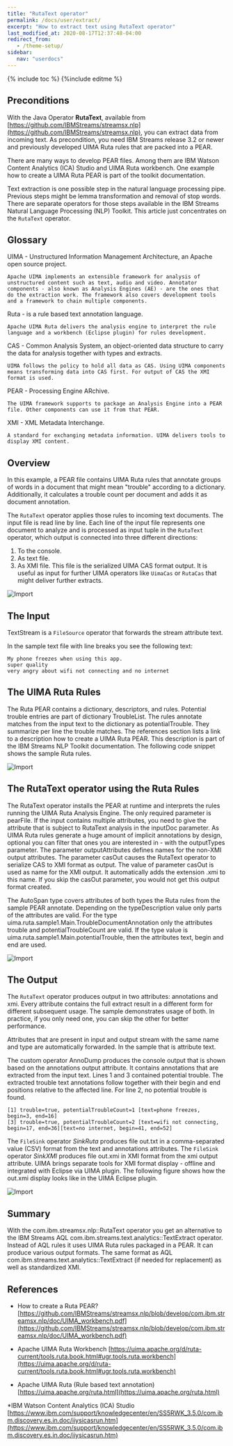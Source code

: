 ```yaml
---
title: "RutaText operator"
permalink: /docs/user/extract/
excerpt: "How to extract text using RutaText operator"
last_modified_at: 2020-08-17T12:37:48-04:00
redirect_from:
   - /theme-setup/
sidebar:
   nav: "userdocs"
---
```

{% include toc %}
{%include editme %}


## Preconditions

With the Java Operator **RutaText**, available from [https://github.com/IBMStreams/streamsx.nlp](https://github.com/IBMStreams/streamsx.nlp), you can extract data from incoming text. As precondition, you need IBM Streams release 3.2 or newer and previously developed UIMA Ruta rules that are packed into a PEAR.

There are many ways to develop PEAR files. Among them are IBM Watson Content Analytics (ICA) Studio and UIMA Ruta workbench.
One example how to create a UIMA Ruta PEAR is part of the toolkit documentation.

Text extraction is one possible step in the natural language processing pipe. Previous steps might be lemma transformation and removal of stop words. There are separate operators for those steps available in the IBM Streams Natural Language Processing (NLP) Toolkit. This article just concentrates on the `RutaText` operator.


## Glossary

UIMA - Unstructured Information Management Architecture, an Apache open source project.
```
Apache UIMA implements an extensible framework for analysis of unstructured content such as text, audio and video. Annotator components - also known as Analysis Engines (AE) - are the ones that do the extraction work. The framework also covers development tools and a framework to chain multiple components.
```

Ruta - is a rule based text annotation language.
```
Apache UIMA Ruta delivers the analysis engine to interpret the rule language and a workbench (Eclipse plugin) for rules development.
```

CAS - Common Analysis System, an object-oriented data structure to carry the data for analysis together with types and extracts.
```
UIMA follows the policy to hold all data as CAS. Using UIMA components means transforming data into CAS first. For output of CAS the XMI format is used.
```

PEAR - Processing Engine ARchive.
```
The UIMA framework supports to package an Analysis Engine into a PEAR file. Other components can use it from that PEAR.
```

XMI - XML Metadata Interchange.
```
A standard for exchanging metadata information. UIMA delivers tools to display XMI content.
```

## Overview

In this example, a PEAR file contains UIMA Ruta rules that annotate groups of words in a document that might mean "trouble" according to a dictionary. Additionally, it calculates a trouble count per document and adds it as document annotation.

The `RutaText` operator applies those rules to incoming text documents. The input file is read line by line. Each line of the input file represents one document to analyze and is processed as input tuple in the `RutaText` operator, which output is connected into three different directions:

1. To the console.
2. As text file.
3. As XMI file. This file is the serialized UIMA CAS format output. It is useful as input for further UIMA operators like `UimaCas` or `RutaCas` that might deliver further extracts.

![Import](/streamsx.nlp/doc/images/SampleGraph1.png)

## The Input

TextStream is a `FileSource` operator that forwards the stream attribute text.

In the sample text file with line breaks you see the following text:

```
My phone freezes when using this app.
super quality
very angry about wifi not connecting and no internet
```

## The UIMA Ruta Rules

The Ruta PEAR contains a dictionary, descriptors, and rules. Potential trouble entries are part of dictionary TroubleList. The rules annotate matches from the input text to the dictionary as potentialTrouble. They summarize per line the trouble matches. The references section lists a link to a description how to create a UIMA Ruta PEAR. This description is part of the IBM Streams NLP Toolkit documentation. The following code snippet shows the sample Ruta rules.

![Import](/streamsx.nlp/doc/images/RutaRules1.jpg)


## The RutaText operator using the Ruta Rules

The RutaText operator installs the PEAR at runtime and interprets the rules running the UIMA Ruta Analysis Engine. The only required parameter is pearFile. If the input contains multiple attributes, you need to give the attribute that is subject to RutaText analysis in the inputDoc parameter. As UIMA Ruta rules generate a huge amount of implicit annotations by design, optional you can filter that ones you are interested in - with the outputTypes  parameter.  The parameter outputAttributes defines names for the non-XMI output attributes. The parameter casOut causes the RutaText operator to serialize CAS to XMI format as output. The value of parameter casOut is used as name for the XMI output. It automatically adds the extension .xmi to this name. If you skip the casOut parameter, you would not get this output format created.

The AutoSpan type covers attributes of both types the Ruta rules from the sample PEAR annotate. Depending on the typeDescription value only parts of the attributes are valid. For the type uima.ruta.sample1.Main.TroubleDocumentAnnotation only the attributes trouble and potentialTroubleCount are valid. If the type value is uima.ruta.sample1.Main.potentialTrouble, then the attributes text, begin and end are used.

![Import](/streamsx.nlp/doc/images/AnnoSpanType.jpg)


## The Output

The `RutaText` operator produces output in two attributes: annotations and xmi. Every attribute contains the full extract result in a different form for different subsequent usage. The sample demonstrates usage of both. In practice, if you only need one, you can skip the other for better performance.

Attributes that are present in input and output stream with the same name and type are automatically forwarded. In the sample that is attribute text.

The custom operator AnnoDump produces the console output that is shown based on the annotations output attribute. It contains annotations that are extracted from the input text. Lines 1 and 3 contained potential trouble. The extracted trouble text annotations follow together with their begin and end positions relative to the affected line. For line 2, no potential trouble is found.

```
[1] trouble=true, potentialTroubleCount=1 [text=phone freezes, begin=3, end=16]
[3] trouble=true, potentialTroubleCount=2 [text=wifi not connecting, begin=17, end=36][text=no internet, begin=41, end=52]
```

The `FileSink` operator *SinkRuta* produces file out.txt in a comma-separated value (CSV) format from the text and annotations attributes.
The `FileSink` operator *SinkXMI* produces file out.xmi in XMI format from the xmi output attribute. UIMA brings separate tools for XMI format display - offline and integrated with Eclipse via UIMA plugin. The following figure shows how the out.xmi display looks like in the UIMA Eclipse plugin.


![Import](/streamsx.nlp/doc/images/xmiOutput.png)


## Summary

With the com.ibm.streamsx.nlp::RutaText operator you get an alternative to the IBM Streams AQL com.ibm.streams.text.analytics::TextExtract operator. Instead of AQL rules it uses UIMA Ruta rules packaged in a PEAR. It can produce various output formats. The same format as AQL com.ibm.streams.text.analytics::TextExtract (if needed for replacement) as well as standardized XMI.


## References

* How to create a Ruta PEAR?
[https://github.com/IBMStreams/streamsx.nlp/blob/develop/com.ibm.streamsx.nlp/doc/UIMA_workbench.pdf](https://github.com/IBMStreams/streamsx.nlp/blob/develop/com.ibm.streamsx.nlp/doc/UIMA_workbench.pdf)

* Apache UIMA Ruta Workbench
[https://uima.apache.org/d/ruta-current/tools.ruta.book.html#ugr.tools.ruta.workbench](https://uima.apache.org/d/ruta-current/tools.ruta.book.html#ugr.tools.ruta.workbench)

* Apache UIMA Ruta (Rule based text annotation)
[https://uima.apache.org/ruta.html](https://uima.apache.org/ruta.html)

*IBM Watson Content Analytics (ICA) Studio
[https://www.ibm.com/support/knowledgecenter/en/SS5RWK_3.5.0/com.ibm.discovery.es.in.doc/iiysicasrun.htm](https://www.ibm.com/support/knowledgecenter/en/SS5RWK_3.5.0/com.ibm.discovery.es.in.doc/iiysicasrun.htm)


